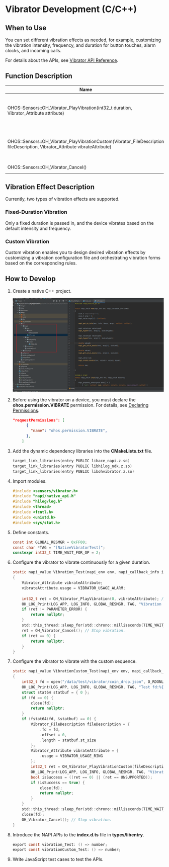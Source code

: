 # Vibrator Development (C/C++)


## When to Use

You can set different vibration effects as needed, for example, customizing the vibration intensity, frequency, and duration for button touches, alarm clocks, and incoming calls.

For details about the APIs, see [Vibrator API Reference](../../reference/apis-sensor-service-kit/vibrator_8h.md).


## Function Description

| Name                                                        | Description                          |
| ------------------------------------------------------------ | ------------------------------ |
| OHOS::Sensors::OH_Vibrator_PlayVibration(int32_t duration, Vibrator_Attribute attribute) | Configues the vibrator to vibrate continuously for a given duration.|
| OHOS::Sensors::OH_Vibrator_PlayVibrationCustom(Vibrator_FileDescription fileDescription, Vibrator_Attribute vibrateAttribute) | Configues the vibrator to vibrate with the custom sequence.          |
| OHOS::Sensors::OH_Vibrator_Cancel()                          | Stops the vibration.                |

## Vibration Effect Description

Currently, two types of vibration effects are supported.

### Fixed-Duration Vibration

Only a fixed duration is passed in, and the device vibrates based on the default intensity and frequency.

### Custom Vibration

Custom vibration enables you to design desired vibration effects by customizing a vibration configuration file and orchestrating vibration forms based on the corresponding rules.


## How to Develop

1. Create a native C++ project.

   ![Create a project](figures/004.png)

2. Before using the vibrator on a device, you must declare the **ohos.permission.VIBRATE** permission. For details, see [Declaring Permissions](../../security/AccessToken/declare-permissions.md).

   ```json
   "requestPermissions": [
         {
           "name": "ohos.permission.VIBRATE",
         },
       ]
   ```

3. Add the dynamic dependency libraries into the **CMakeLists.txt** file.

   ```c
   target_link_libraries(entry PUBLIC libace_napi.z.so)
   target_link_libraries(entry PUBLIC libhilog_ndk.z.so)
   target_link_libraries(entry PUBLIC libohvibrator.z.so)
   ```

4. Import modules.

   ```c
   #include <sensors/vibrator.h>
   #include "napi/native_api.h"
   #include "hilog/log.h"
   #include <thread>
   #include <fcntl.h>
   #include <unistd.h>
   #include <sys/stat.h>
   ```

5. Define constants.

   ```c
   const int GLOBAL_RESMGR = 0xFF00;
   const char *TAG = "[NativeVibratorTest]";
   constexpr int32_t TIME_WAIT_FOR_OP = 2;
   ```

6. Configure the vibrator to vibrate continuously for a given duration.

   ```c
   static napi_value Vibration_Test(napi_env env, napi_callback_info info)
   {
       Vibrator_Attribute vibrateAttribute;
       vibrateAttribute.usage = VIBRATOR_USAGE_ALARM;
   
       int32_t ret = OH_Vibrator_PlayVibration(0, vibrateAttribute); // Configure the vibrator to vibrate continuously for a given duration.
       OH_LOG_Print(LOG_APP, LOG_INFO, GLOBAL_RESMGR, TAG, "Vibration successful");
       if (ret != PARAMETER_ERROR) {
           return nullptr;
       }
       std::this_thread::sleep_for(std::chrono::milliseconds(TIME_WAIT_FOR_OP));
       ret = OH_Vibrator_Cancel(); // Stop vibration.
       if (ret == 0) {
           return nullptr;
       }
   }
   ```

8. Configure the vibrator to vibrate with the custom sequence.

   ```c
   static napi_value VibrationCustom_Test(napi_env env, napi_callback_info info)
   {
       int32_t fd = open("/data/test/vibrator/coin_drop.json", O_RDONLY);
       OH_LOG_Print(LOG_APP, LOG_INFO, GLOBAL_RESMGR, TAG, "Test fd:%{public}d", fd);
       struct stat64 statbuf = { 0 };
       if (fd == 0) {
           close(fd);
           return nullptr;
       }
       if (fstat64(fd, &statbuf) == 0) {
           Vibrator_FileDescription fileDescription = {
               .fd = fd,
               .offset = 0,
               .length = statbuf.st_size
           };
           Vibrator_Attribute vibrateAttribute = {
               .usage = VIBRATOR_USAGE_RING
           };
           int32_t ret = OH_Vibrator_PlayVibrationCustom(fileDescription, vibrateAttribute); // Configure the vibrator to vibrate with the custom sequence.
           OH_LOG_Print(LOG_APP, LOG_INFO, GLOBAL_RESMGR, TAG, "Vibratecustom successful");
           bool isSuccess = ((ret == 0) || (ret == UNSUPPORTED));
           if (isSuccess == true) {
               close(fd);
               return nullptr;
           }
       }
       std::this_thread::sleep_for(std::chrono::milliseconds(TIME_WAIT_FOR_OP));
       close(fd);
       OH_Vibrator_Cancel(); // Stop vibration.
   }
   ```
   
8. Introduce the NAPI APIs to the **index.d.ts** file in **types/libentry**.

   ```c
   export const vibration_Test: () => number;
   export const vibrationCustom_Test: () => number;
   ```

9. Write JavaScript test cases to test the APIs.
